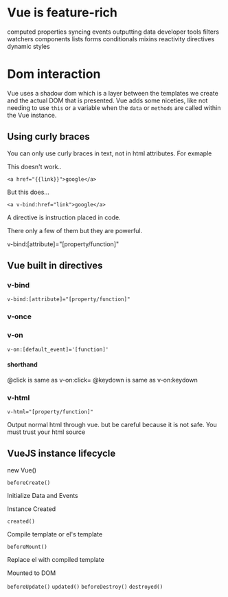 # Vue is feature-rich
computed properties
syncing
events
outputting data
developer tools
filters
watchers
components
lists
forms
conditionals
mixins
reactivity
directives
dynamic styles

# Dom interaction

Vue uses a shadow dom which is a layer between the templates we create and the actual DOM that is presented. Vue adds some niceties, like not needing to use `this` or a variable when the `data` or `methods` are called within the Vue instance.

## Using curly braces

You can only use curly braces in text, not in html attributes.
For exmaple

This doesn't work..

`<a href="{{link}}">google</a> `

But this does...

`<a v-bind:href="link">google</a>`

A directive is instruction placed in code.

There only a few of them but they are powerful.

v-bind:[attribute]="[property/function]"

## Vue built in directives

### v-bind

    v-bind:[attribute]="[property/function]"

### v-once

### v-on

    v-on:[default_event]='[function]'

#### shorthand
@click is same as v-on:click=
@keydown is same as v-on:keydown

### v-html

    v-html="[property/function]"

Output normal html through vue. but be careful because it is not safe. You must trust your html source

## VueJS instance lifecycle

new Vue()

`beforeCreate()`

Initialize Data and Events

Instance Created

`created()`

Compile template or el's template

`beforeMount()`

Replace el with compiled template

Mounted to DOM

`beforeUpdate()`
`updated()`
`beforeDestroy()`
`destroyed()`
